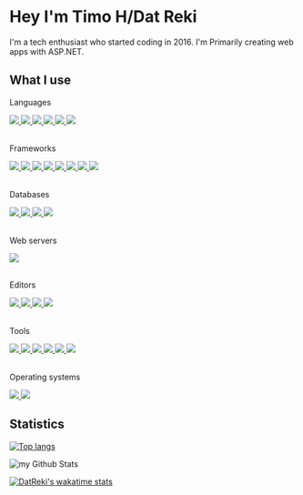 # Hey I'm Timo H/Dat Reki
I'm a tech enthusiast who started coding in 2016. I'm Primarily creating web apps with ASP.NET.

## What I use
Languages
<div float="left">
    <a href="https://learn.microsoft.com/en-us/dotnet/csharp/">
        <img src="https://img.shields.io/badge/c%23-%23239120.svg?style=for-the-badge&logo=c-sharp&logoColor=white">
    </a>
    <a href="https://html.spec.whatwg.org/multipage/">
        <img src="https://img.shields.io/badge/html5-%23E34F26.svg?style=for-the-badge&logo=html5&logoColor=white">
    </a>
    <a href="https://www.w3.org/TR/CSS/#css">
        <img src="https://img.shields.io/badge/css3-%231572B6.svg?style=for-the-badge&logo=css3&logoColor=white">
    </a>
    <a href="https://developer.mozilla.org/en-US/docs/Web/JavaScript">
        <img src="https://img.shields.io/badge/javascript-%23323330.svg?style=for-the-badge&logo=javascript&logoColor=%23F7DF1E">
    </a>
    <a href="https://www.python.org/">
        <img src="https://img.shields.io/badge/python-3670A0?style=for-the-badge&logo=python&logoColor=ffdd54">
    </a>
    <a href="https://learn.microsoft.com/nl-nl/dotnet/visual-basic/">
        <img src="https://img.shields.io/static/v1?style=for-the-badge&message=Visual+Basic&color=512BD4&logo=Visual+Basic&logoColor=FFFFFF&label=">
    </a>
</div>
<br>

Frameworks
<div float="left">
    <a href="https://dotnet.microsoft.com/en-us/">
        <img src="https://img.shields.io/badge/.NET-5C2D91?style=for-the-badge&logo=.net&logoColor=white" />
    </a>
    <a href="https://getuikit.com/">
        <img src="https://img.shields.io/static/v1?style=for-the-badge&message=UIkit&color=2396F3&logo=UIkit&logoColor=FFFFFF&label=">
    </a>
    <a href="https://getbootstrap.com/">
        <img src="https://img.shields.io/badge/bootstrap-%238511FA.svg?style=for-the-badge&logo=bootstrap&logoColor=white">
    </a>
    <a href="https://jquery.com/">
        <img src="https://img.shields.io/badge/jquery-%230769AD.svg?style=for-the-badge&logo=jquery&logoColor=white">
    </a>
    <a href="https://nuxt.com/">
        <img src="https://img.shields.io/badge/Nuxt-002E3B?style=for-the-badge&logo=nuxtdotjs&logoColor=#00DC82">
    </a>
    <a href="https://vuejs.org/">
        <img src="https://img.shields.io/badge/Vue.js-4FC08D?style=for-the-badge&logo=vuedotjs&logoColor=white">
    </a>
    <a href="https://react.dev/a">
        <img src="https://img.shields.io/badge/react-%2320232a.svg?style=for-the-badge&logo=react&logoColor=%2361DAFB">
    </a>
    <a href="https://sass-lang.com/">
        <img src="https://img.shields.io/badge/SASS-hotpink.svg?style=for-the-badge&logo=SASS&logoColor=white">
    </a>
</div>
<br>


Databases
<div float="left">
    <a href="https://www.postgresql.org/">
        <img src="https://img.shields.io/badge/PostgreSQL-316192?style=for-the-badge&logo=postgresql&logoColor=white">
    </a>
    <a href="https://www.sqlite.org/index.html">
        <img src="https://img.shields.io/badge/SQLite-07405E?style=for-the-badge&logo=sqlite&logoColor=white">
    </a>
    <a href="https://www.microsoft.com/en-us/sql-server">
        <img src="https://img.shields.io/badge/Microsoft%20SQL%20Server-CC2927?style=for-the-badge&logo=microsoft%20sql%20server&logoColor=white">
    </a>
    <a href="https://www.mysql.com/">
        <img src="https://img.shields.io/badge/MySQL-4479A1?style=for-the-badge&logo=mysql&logoColor=white">
    </a>
</div>
<br>

Web servers
<div float="left">
    <a href="https://nginx.org/">
        <img src="https://img.shields.io/badge/Nginx-009639?style=for-the-badge&logo=nginx&logoColor=white">
    </a>
</div>
<br>

Editors
<div float="left">
    <a href="https://visualstudio.microsoft.com/">
        <img src="https://img.shields.io/badge/Visual_Studio-5C2D91?style=for-the-badge&logo=visual%20studio&logoColor=white">
    </a>
    <a href="https://code.visualstudio.com/">
        <img src="https://img.shields.io/badge/Visual_Studio_Code-0078D4?style=for-the-badge&logo=visual%20studio%20code&logoColor=white">
    </a>
    <a href="https://www.jetbrains.com/pycharm/">
        <img src="https://img.shields.io/badge/PyCharm-000000.svg?&style=for-the-badge&logo=PyCharm&logoColor=white">
    </a>
    <a href="https://notepad-plus-plus.org/">
        <img src="https://img.shields.io/badge/Notepad++-90E59A.svg?style=for-the-badge&logo=notepad%2B%2B&logoColor=black">
    </a>
</div>
<br>


Tools
<div float="left">
    <a href="https://git-scm.com/">
        <img src="https://img.shields.io/badge/GIT-E44C30?style=for-the-badge&logo=git&logoColor=white">
    </a>
    <a href="https://www.postman.com/">
        <img src="https://img.shields.io/badge/Postman-FF6C37?style=for-the-badge&logo=Postman&logoColor=white">
    </a>
    <a href="https://www.sourcetreeapp.com/">
        <img src="https://img.shields.io/static/v1?style=for-the-badge&message=Sourcetree&color=0052CC&logo=Sourcetree&logoColor=FFFFFF&label=">
    </a>
    <a href="https://www.figma.com/">
        <img src="https://img.shields.io/static/v1?style=for-the-badge&message=Figma&color=F24E1E&logo=Figma&logoColor=FFFFFF&label=">
    </a>
    <a href="https://www.adobe.com/products/photoshop.html">
        <img src="https://img.shields.io/static/v1?style=for-the-badge&message=Adobe+Photoshop&color=31A8FF&logo=Adobe+Photoshop&logoColor=FFFFFF&label=">
    </a>
    <a href="https://www.gimp.org/">
        <img src="https://img.shields.io/static/v1?style=for-the-badge&message=GIMP&color=5C5543&logo=GIMP&logoColor=FFFFFF&label=">
    </a>
</div>
<br>

Operating systems
<div float="left">
    <a href="https://www.microsoft.com/en-us/windows">
        <img src="https://img.shields.io/static/v1?style=for-the-badge&message=Windows&color=0078D4&logo=Windows&logoColor=FFFFFF&label=">
    </a>
    <a href="https://kernel.org/">
        <img src="https://img.shields.io/static/v1?style=for-the-badge&message=Linux&color=222222&logo=Linux&logoColor=FCC624&label=">
    </a>
</div>

## Statistics 
[![Top langs](https://github-readme-stats.vercel.app/api/top-langs/?username=DatReki&layout=compact&show_icons=true&theme=dracula)](https://github.com/DatReki)

![my Github Stats](https://github-readme-stats.vercel.app/api?username=DatReki&count_private=true&show_icons=true&theme=dracula)

[![DatReki's wakatime stats](https://github-readme-stats.vercel.app/api/wakatime?username=TimoHalofan&show_icons=true&theme=dracula)](https://wakatime.com/@TimoHalofan)

